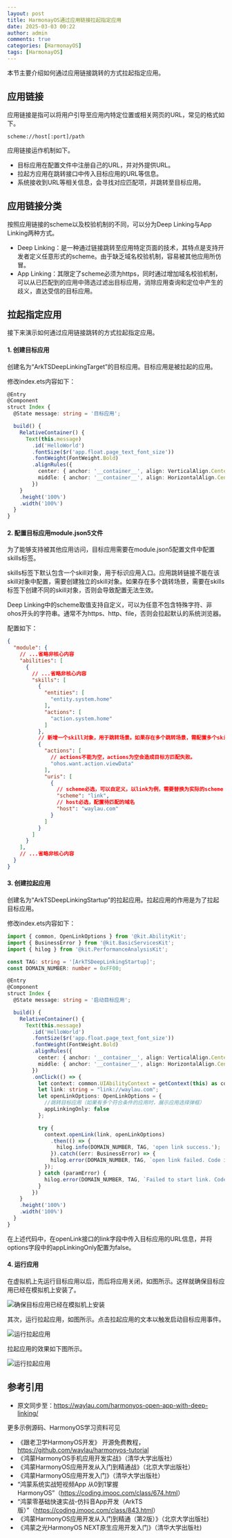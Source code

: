 ```yaml
---
layout: post
title: HarmonayOS通过应用链接拉起指定应用
date: 2025-03-03 00:22
author: admin
comments: true
categories: [HarmonayOS]
tags: [HarmonayOS]
---
```



本节主要介绍如何通过应用链接跳转的方式拉起指定应用。

<!-- more -->


## 应用链接

应用链接是指可以将用户引导至应用内特定位置或相关网页的URL，常见的格式如下。

```
scheme://host[:port]/path
```


应用链接运作机制如下。

* 目标应用在配置文件中注册自己的URL，并对外提供URL。
* 拉起方应用在跳转接口中传入目标应用的URL等信息。
* 系统接收到URL等相关信息，会寻找对应匹配项，并跳转至目标应用。

## 应用链接分类

按照应用链接的scheme以及校验机制的不同，可以分为Deep Linking与App Linking两种方式。

* Deep Linking：是一种通过链接跳转至应用特定页面的技术，其特点是支持开发者定义任意形式的scheme。由于缺乏域名校验机制，容易被其他应用所仿冒。
* App Linking：其限定了scheme必须为https，同时通过增加域名校验机制，可以从已匹配到的应用中筛选过滤出目标应用，消除应用查询和定位中产生的歧义，直达受信的目标应用。

## 拉起指定应用


接下来演示如何通过应用链接跳转的方式拉起指定应用。


#### 1. 创建目标应用


创建名为“ArkTSDeepLinkingTarget”的目标应用。目标应用是被拉起的应用。

修改index.ets内容如下：


```ts
@Entry
@Component
struct Index {
  @State message: string = '目标应用';

  build() {
    RelativeContainer() {
      Text(this.message)
        .id('HelloWorld')
        .fontSize($r('app.float.page_text_font_size'))
        .fontWeight(FontWeight.Bold)
        .alignRules({
          center: { anchor: '__container__', align: VerticalAlign.Center },
          middle: { anchor: '__container__', align: HorizontalAlign.Center }
        })
    }
    .height('100%')
    .width('100%')
  }
}
```


#### 2. 配置目标应用module.json5文件


为了能够支持被其他应用访问，目标应用需要在module.json5配置文件中配置skills标签。


skills标签下默认包含一个skill对象，用于标识应用入口。应用跳转链接不能在该skill对象中配置，需要创建独立的skill对象。如果存在多个跳转场景，需要在skills标签下创建不同的skill对象，否则会导致配置无法生效。

Deep Linking中的scheme取值支持自定义，可以为任意不包含特殊字符、非ohos开头的字符串。通常不为https、http、file，否则会拉起默认的系统浏览器。

配置如下：


```json
{
  "module": {
    // ...省略非核心内容
    "abilities": [
      {
        // ...省略非核心内容
        "skills": [
          {
            "entities": [
              "entity.system.home"
            ],
            "actions": [
              "action.system.home"
            ]
          },
          // 新增一个skill对象，用于跳转场景。如果存在多个跳转场景，需配置多个skill对象
          {
            "actions": [
              // actions不能为空，actions为空会造成目标方匹配失败。
              "ohos.want.action.viewData"
            ],
            "uris": [
              {
                // scheme必选，可以自定义，以link为例，需要替换为实际的scheme
                "scheme": "link",
                // host必选，配置待匹配的域名
                "host": "waylau.com"
              }
            ]
          }
        ]
      }
    ],
    // ...省略非核心内容
  }
}
```

#### 3. 创建拉起应用

创建名为“ArkTSDeepLinkingStartup”的拉起应用。拉起应用的作用是为了拉起目标应用。





修改index.ets内容如下：


```ts
import { common, OpenLinkOptions } from '@kit.AbilityKit';
import { BusinessError } from '@kit.BasicServicesKit';
import { hilog } from '@kit.PerformanceAnalysisKit';

const TAG: string = '[ArkTSDeepLinkingStartup]';
const DOMAIN_NUMBER: number = 0xFF00;

@Entry
@Component
struct Index {
  @State message: string = '启动目标应用';

  build() {
    RelativeContainer() {
      Text(this.message)
        .id('HelloWorld')
        .fontSize($r('app.float.page_text_font_size'))
        .fontWeight(FontWeight.Bold)
        .alignRules({
          center: { anchor: '__container__', align: VerticalAlign.Center },
          middle: { anchor: '__container__', align: HorizontalAlign.Center }
        })
        .onClick(() => {
          let context: common.UIAbilityContext = getContext(this) as common.UIAbilityContext;
          let link: string = "link://waylau.com";
          let openLinkOptions: OpenLinkOptions = {
            //跳转目标应用（如果有多个符合条件的应用时，展示应用选择弹框）
            appLinkingOnly: false
          };

          try {
            context.openLink(link, openLinkOptions)
              .then(() => {
                hilog.info(DOMAIN_NUMBER, TAG, 'open link success.');
              }).catch((err: BusinessError) => {
              hilog.error(DOMAIN_NUMBER, TAG, `open link failed. Code is ${err.code}, message is ${err.message}`);
            });
          } catch (paramError) {
            hilog.error(DOMAIN_NUMBER, TAG, `Failed to start link. Code is ${paramError.code}, message is ${paramError.message}`);
          }
        })
    }
    .height('100%')
    .width('100%')
  }
}
```

在上述代码中，在openLink接口的link字段中传入目标应用的URL信息，并将options字段中的appLinkingOnly配置为false。



#### 4. 运行应用

在虚拟机上先运行目标应用以后，而后将应用关闭，如图所示。这样就确保目标应用已经在模拟机上安装了。


![确保目标应用已经在模拟机上安装](../images/post/20250303-harmonyos-deep-linking.png)



其次，运行拉起应用，如图所示。点击拉起应用的文本以触发启动目标应用事件。

![运行拉起应用](../images/post/20250303-harmonyos-deep-linking-2.png)


拉起应用的效果如下图所示。

![运行拉起应用](../images/post/20250303-harmonyos-deep-linking-3.png)


## 参考引用

* 原文同步至：<https://waylau.com/harmonyos-open-app-with-deep-linking/>

更多示例源码、HarmonyOS学习资料可见

* 《跟老卫学HarmonyOS开发》 开源免费教程，<https://github.com/waylau/harmonyos-tutorial>
* 《鸿蒙HarmonyOS手机应用开发实战》（清华大学出版社）
* 《鸿蒙HarmonyOS应用开发从入门到精通战》（北京大学出版社）
* 《鸿蒙HarmonyOS应用开发入门》（清华大学出版社）
* “鸿蒙系统实战短视频App 从0到1掌握HarmonyOS”（<https://coding.imooc.com/class/674.html>）
* “鸿蒙零基础快速实战-仿抖音App开发（ArkTS版）”（<https://coding.imooc.com/class/843.html>）
* 《鸿蒙HarmonyOS应用开发从入门到精通（第2版）》（北京大学出版社)
* 《鸿蒙之光HarmonyOS NEXT原生应用开发入门》（清华大学出版社)